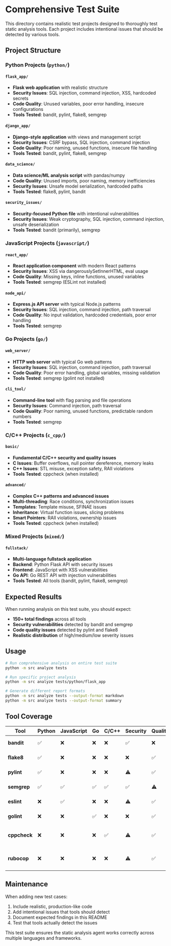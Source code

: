 # Comprehensive Test Suite

This directory contains realistic test projects designed to thoroughly test static analysis tools. Each project includes intentional issues that should be detected by various tools.

## Project Structure

### Python Projects (`python/`)

#### `flask_app/`
- **Flask web application** with realistic structure
- **Security Issues**: SQL injection, command injection, XSS, hardcoded secrets
- **Code Quality**: Unused variables, poor error handling, insecure configurations
- **Tools Tested**: bandit, pylint, flake8, semgrep

#### `django_app/`
- **Django-style application** with views and management script
- **Security Issues**: CSRF bypass, SQL injection, command injection
- **Code Quality**: Poor naming, unused functions, insecure file handling
- **Tools Tested**: bandit, pylint, flake8, semgrep

#### `data_science/`
- **Data science/ML analysis script** with pandas/numpy
- **Code Quality**: Unused imports, poor naming, memory inefficiencies
- **Security Issues**: Unsafe model serialization, hardcoded paths
- **Tools Tested**: flake8, pylint, bandit

#### `security_issues/`
- **Security-focused Python file** with intentional vulnerabilities
- **Security Issues**: Weak cryptography, SQL injection, command injection, unsafe deserialization
- **Tools Tested**: bandit (primarily), semgrep

### JavaScript Projects (`javascript/`)

#### `react_app/`
- **React application component** with modern React patterns
- **Security Issues**: XSS via dangerouslySetInnerHTML, eval usage
- **Code Quality**: Missing keys, inline functions, unused variables
- **Tools Tested**: semgrep (ESLint not installed)

#### `node_api/`
- **Express.js API server** with typical Node.js patterns
- **Security Issues**: SQL injection, command injection, path traversal
- **Code Quality**: No input validation, hardcoded credentials, poor error handling
- **Tools Tested**: semgrep

### Go Projects (`go/`)

#### `web_server/`
- **HTTP web server** with typical Go web patterns
- **Security Issues**: SQL injection, command injection, path traversal
- **Code Quality**: Poor error handling, global variables, missing validation
- **Tools Tested**: semgrep (golint not installed)

#### `cli_tool/`
- **Command-line tool** with flag parsing and file operations
- **Security Issues**: Command injection, path traversal
- **Code Quality**: Poor naming, unused functions, predictable random numbers
- **Tools Tested**: semgrep

### C/C++ Projects (`c_cpp/`)

#### `basic/`
- **Fundamental C/C++ security and quality issues**
- **C Issues**: Buffer overflows, null pointer dereference, memory leaks
- **C++ Issues**: STL misuse, exception safety, RAII violations
- **Tools Tested**: cppcheck (when installed)

#### `advanced/`
- **Complex C++ patterns and advanced issues**
- **Multi-threading**: Race conditions, synchronization issues
- **Templates**: Template misuse, SFINAE issues
- **Inheritance**: Virtual function issues, slicing problems
- **Smart Pointers**: RAII violations, ownership issues
- **Tools Tested**: cppcheck (when installed)

### Mixed Projects (`mixed/`)

#### `fullstack/`
- **Multi-language fullstack application**
- **Backend**: Python Flask API with security issues
- **Frontend**: JavaScript with XSS vulnerabilities
- **Go API**: Go REST API with injection vulnerabilities
- **Tools Tested**: All tools (bandit, pylint, flake8, semgrep)

## Expected Results

When running analysis on this test suite, you should expect:

- **150+ total findings** across all tools
- **Security vulnerabilities** detected by bandit and semgrep
- **Code quality issues** detected by pylint and flake8
- **Realistic distribution** of high/medium/low severity issues

## Usage

```bash
# Run comprehensive analysis on entire test suite
python -m src analyze tests

# Run specific project analysis
python -m src analyze tests/python/flask_app

# Generate different report formats
python -m src analyze tests --output-format markdown
python -m src analyze tests --output-format summary
```

## Tool Coverage

| Tool | Python | JavaScript | Go | C/C++ | Security | Quality | Status |
|------|--------|------------|---|-------|----------|---------|--------|
| **bandit** | ✅ | ❌ | ❌ | ❌ | ✅ | ❌ | ✅ Installed |
| **flake8** | ✅ | ❌ | ❌ | ❌ | ❌ | ✅ | ✅ Installed |
| **pylint** | ✅ | ❌ | ❌ | ❌ | ⚠️ | ✅ | ✅ Installed |
| **semgrep** | ✅ | ✅ | ✅ | ✅ | ✅ | ⚠️ | ✅ Installed |
| **eslint** | ❌ | ✅ | ❌ | ❌ | ⚠️ | ✅ | ✅ Installed |
| **golint** | ❌ | ❌ | ✅ | ❌ | ❌ | ✅ | ✅ Installed |
| **cppcheck** | ❌ | ❌ | ❌ | ✅ | ⚠️ | ✅ | 📦 Config ready |
| **rubocop** | ❌ | ❌ | ❌ | ❌ | ⚠️ | ✅ | 📦 Config ready |

## Maintenance

When adding new test cases:
1. Include realistic, production-like code
2. Add intentional issues that tools should detect
3. Document expected findings in this README
4. Test that tools actually detect the issues

This test suite ensures the static analysis agent works correctly across multiple languages and frameworks.
